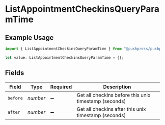 # ListAppointmentCheckinsQueryParamTime

## Example Usage

```typescript
import { ListAppointmentCheckinsQueryParamTime } from "@pushpress/pushpress/models/operations";

let value: ListAppointmentCheckinsQueryParamTime = {};
```

## Fields

| Field                                                 | Type                                                  | Required                                              | Description                                           |
| ----------------------------------------------------- | ----------------------------------------------------- | ----------------------------------------------------- | ----------------------------------------------------- |
| `before`                                              | *number*                                              | :heavy_minus_sign:                                    | Get all checkins before this unix timestamp (seconds) |
| `after`                                               | *number*                                              | :heavy_minus_sign:                                    | Get all checkins after this unix timestamp (seconds)  |